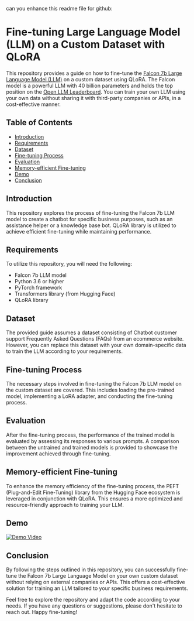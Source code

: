 can you enhance this readme file for github:
# Fine-tuning Large Language Model (LLM) on a Custom Dataset with QLoRA

This repository provides a guide on how to fine-tune the [Falcon 7b Large Language Model (LLM)](https://falconllm.tii.ae/)  on a custom dataset using QLoRA. The Falcon model is a powerful LLM with 40 billion parameters and holds the top position on the [Open LLM Leaderboard](https://huggingface.co/spaces/HuggingFaceH4/open_llm_leaderboard). You can train your own LLM using your own data without sharing it with third-party companies or APIs, in a cost-effective manner.

## Table of Contents
- [Introduction](#introduction)
- [Requirements](#requirements)
- [Dataset](#dataset)
- [Fine-tuning Process](#fine-tuning-process)
- [Evaluation](#evaluation)
- [Memory-efficient Fine-tuning](#memory-efficient-fine-tuning)
- [Demo](#demo)
- [Conclusion](#conclusion)

## Introduction
This repository explores the process of fine-tuning the Falcon 7b LLM model to create a chatbot for specific business purposes, such as an assistance helper or a knowledge base bot. QLoRA library is utilized to achieve efficient fine-tuning while maintaining performance.

## Requirements
To utilize this repository, you will need the following:
- Falcon 7b LLM model
- Python 3.6 or higher
- PyTorch framework
- Transformers library (from Hugging Face)
- QLoRA library

## Dataset
The provided guide assumes a dataset consisting of Chatbot customer support Frequently Asked Questions (FAQs) from an ecommerce website. However, you can replace this dataset with your own domain-specific data to train the LLM according to your requirements.

## Fine-tuning Process
The necessary steps involved in fine-tuning the Falcon 7b LLM model on the custom dataset are covered. This includes loading the pre-trained model, implementing a LoRA adapter, and conducting the fine-tuning process.

## Evaluation
After the fine-tuning process, the performance of the trained model is evaluated by assessing its responses to various prompts. A comparison between the untrained and trained models is provided to showcase the improvement achieved through fine-tuning.

## Memory-efficient Fine-tuning
To enhance the memory efficiency of the fine-tuning process, the PEFT (Plug-and-Edit Fine-Tuning) library from the Hugging Face ecosystem is leveraged in conjunction with QLoRA. This ensures a more optimized and resource-friendly approach to training your LLM.

## Demo
[![Demo Video](http://img.youtube.com/vi/-vD_kHpCwRY/0.jpg)](http://www.youtube.com/watch?v=-vD_kHpCwRY)

## Conclusion
By following the steps outlined in this repository, you can successfully fine-tune the Falcon 7b Large Language Model on your own custom dataset without relying on external companies or APIs. This offers a cost-effective solution for training an LLM tailored to your specific business requirements.

Feel free to explore the repository and adapt the code according to your needs. If you have any questions or suggestions, please don't hesitate to reach out. Happy fine-tuning!
